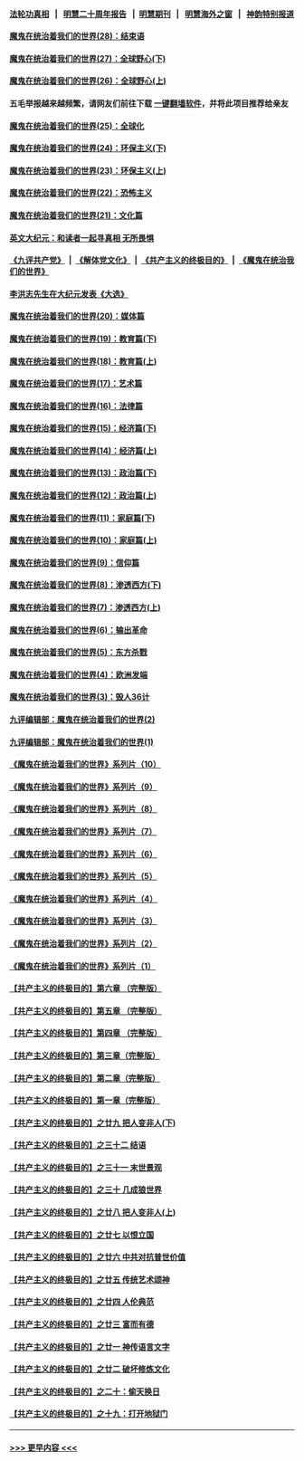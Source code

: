 #### [法轮功真相](https://github.com/gfw-breaker/truth/blob/master/README.md?t=0) &nbsp;&nbsp;|&nbsp;&nbsp; [明慧二十周年报告](https://github.com/gfw-breaker/mh-reports/blob/master/README.md?t=0) &nbsp;&nbsp;|&nbsp;&nbsp;[明慧期刊](https://github.com/gfw-breaker/mh-qikan) &nbsp;&nbsp;|&nbsp;&nbsp; [明慧海外之窗](https://github.com/gfw-breaker/mh-news/blob/master/README.md?t=0) &nbsp;&nbsp;|&nbsp;&nbsp; [神韵特别报道](https://github.com/gfw-breaker/mh-news/blob/master/shenyun.md?t=0)
#### [魔鬼在统治着我们的世界(28)：结束语](../pages/nsc422/n10936246.md?t=07060001) 
#### [魔鬼在统治着我们的世界(27)：全球野心(下)](../pages/nsc422/n10928319.md?t=07060001) 
#### [魔鬼在统治着我们的世界(26)：全球野心(上)](../pages/nsc422/n10900318.md?t=07060001) 
#### 五毛举报越来越频繁，请网友们前往下载 [一键翻墙软件](https://github.com/gfw-breaker/ssr-accounts)，并将此项目推荐给亲友
#### [魔鬼在统治着我们的世界(25)：全球化](../pages/nsc422/n10788205.md?t=07060001) 
#### [魔鬼在统治着我们的世界(24)：环保主义(下)](../pages/nsc422/n10695307.md?t=07060001) 
#### [魔鬼在统治着我们的世界(23)：环保主义(上)](../pages/nsc422/n10688613.md?t=07060001) 
#### [魔鬼在统治着我们的世界(22)：恐怖主义](../pages/nsc422/n10614727.md?t=07060001) 
#### [魔鬼在统治着我们的世界(21)：文化篇](../pages/nsc422/n10597706.md?t=07060001) 
#### [英文大纪元：和读者一起寻真相 无所畏惧](../pages/nsc422/n12542027.md?t=07060001) 
#### [《九评共产党》](https://github.com/begood0513/9ping.md/blob/master/README.md) &nbsp;|&nbsp; [《解体党文化》](../../../../jtdwh.md/blob/master/README.md)  &nbsp;|&nbsp; [《共产主义的终极目的》](../../../../gczydzjmd.md/blob/master/README.md) &nbsp;|&nbsp; [《魔鬼在统治我们的世界》](../../../../mgztzwmdsj.md/blob/master/README.md) 
#### [李洪志先生在大纪元发表《大选》](../pages/nsc422/n12534746.md?t=07060001) 
#### [魔鬼在统治着我们的世界(20)：媒体篇](../pages/nsc422/n10586579.md?t=07060001) 
#### [魔鬼在统治着我们的世界(19)：教育篇(下)](../pages/nsc422/n10564808.md?t=07060001) 
#### [魔鬼在统治着我们的世界(18)：教育篇(上)](../pages/nsc422/n10526970.md?t=07060001) 
#### [魔鬼在统治着我们的世界(17)：艺术篇](../pages/nsc422/n10499093.md?t=07060001) 
#### [魔鬼在统治着我们的世界(16)：法律篇](../pages/nsc422/n10485969.md?t=07060001) 
#### [魔鬼在统治着我们的世界(15)：经济篇(下)](../pages/nsc422/n10469975.md?t=07060001) 
#### [魔鬼在统治着我们的世界(14)：经济篇(上)](../pages/nsc422/n10457370.md?t=07060001) 
#### [魔鬼在统治着我们的世界(13)：政治篇(下)](../pages/nsc422/n10448270.md?t=07060001) 
#### [魔鬼在统治着我们的世界(12)：政治篇(上)](../pages/nsc422/n10444576.md?t=07060001) 
#### [魔鬼在统治着我们的世界(11)：家庭篇(下)](../pages/nsc422/n10440961.md?t=07060001) 
#### [魔鬼在统治着我们的世界(10)：家庭篇(上)](../pages/nsc422/n10435448.md?t=07060001) 
#### [魔鬼在统治着我们的世界(9)：信仰篇](../pages/nsc422/n10432159.md?t=07060001) 
#### [魔鬼在统治着我们的世界(8)：渗透西方(下)](../pages/nsc422/n10429603.md?t=07060001) 
#### [魔鬼在统治着我们的世界(7)：渗透西方(上)](../pages/nsc422/n10426013.md?t=07060001) 
#### [魔鬼在统治着我们的世界(6)：输出革命](../pages/nsc422/n10421536.md?t=07060001) 
#### [魔鬼在统治着我们的世界(5)：东方杀戮](../pages/nsc422/n10417707.md?t=07060001) 
#### [魔鬼在统治着我们的世界(4)：欧洲发端](../pages/nsc422/n10414890.md?t=07060001) 
#### [魔鬼在统治着我们的世界(3)：毁人36计](../pages/nsc422/n10411583.md?t=07060001) 
#### [九评编辑部：魔鬼在统治着我们的世界(2)](../pages/nsc422/n10410036.md?t=07060001) 
#### [九评编辑部：魔鬼在统治着我们的世界(1)](../pages/nsc422/n10406825.md?t=07060001) 
#### [《魔鬼在统治着我们的世界》系列片（10）](../pages/nsc422/n12292670.md?t=07060001) 
#### [《魔鬼在统治着我们的世界》系列片（9）](../pages/nsc422/n12290859.md?t=07060001) 
#### [《魔鬼在统治着我们的世界》系列片（8）](../pages/nsc422/n12287445.md?t=07060001) 
#### [《魔鬼在统治着我们的世界》系列片（7）](../pages/nsc422/n12283425.md?t=07060001) 
#### [《魔鬼在统治着我们的世界》系列片（6）](../pages/nsc422/n12282314.md?t=07060001) 
#### [《魔鬼在统治着我们的世界》系列片（5）](../pages/nsc422/n12281419.md?t=07060001) 
#### [《魔鬼在统治着我们的世界》系列片（4）](../pages/nsc422/n12274024.md?t=07060001) 
#### [《魔鬼在统治着我们的世界》系列片（3）](../pages/nsc422/n12271322.md?t=07060001) 
#### [《魔鬼在统治着我们的世界》系列片（2）](../pages/nsc422/n12269049.md?t=07060001) 
#### [《魔鬼在统治着我们的世界》系列片（1）](../pages/nsc422/n12267575.md?t=07060001) 
#### [【共产主义的终极目的】第六章 （完整版）](../pages/nsc422/n11428913.md?t=07060001) 
#### [【共产主义的终极目的】第五章 （完整版）](../pages/nsc422/n11428912.md?t=07060001) 
#### [【共产主义的终极目的】第四章 （完整版）](../pages/nsc422/n11428907.md?t=07060001) 
#### [【共产主义的终极目的】第三章（完整版）](../pages/nsc422/n11428848.md?t=07060001) 
#### [【共产主义的终极目的】第二章（完整版）](../pages/nsc422/n11428831.md?t=07060001) 
#### [【共产主义的终极目的】第一章（完整版）](../pages/nsc422/n11417651.md?t=07060001) 
#### [【共产主义的终极目的】之廿九 把人变非人(下)](../pages/nsc422/n11344140.md?t=07060001) 
#### [【共产主义的终极目的】之三十二 结语](../pages/nsc422/n11360535.md?t=07060001) 
#### [【共产主义的终极目的】之三十一 末世景观](../pages/nsc422/n11351129.md?t=07060001) 
#### [【共产主义的终极目的】之三十 几成狼世界](../pages/nsc422/n11348280.md?t=07060001) 
#### [【共产主义的终极目的】之廿八 把人变非人(上)](../pages/nsc422/n11340492.md?t=07060001) 
#### [【共产主义的终极目的】之廿七 以恨立国](../pages/nsc422/n11336944.md?t=07060001) 
#### [【共产主义的终极目的】之廿六 中共对抗普世价值](../pages/nsc422/n11324785.md?t=07060001) 
#### [【共产主义的终极目的】之廿五 传统艺术颂神](../pages/nsc422/n11296396.md?t=07060001) 
#### [【共产主义的终极目的】之廿四 人伦典范](../pages/nsc422/n11296397.md?t=07060001) 
#### [【共产主义的终极目的】之廿三 富而有德](../pages/nsc422/n11283598.md?t=07060001) 
#### [【共产主义的终极目的】之廿一 神传语言文字](../pages/nsc422/n11263265.md?t=07060001) 
#### [【共产主义的终极目的】之廿二 破坏修炼文化](../pages/nsc422/n11245728.md?t=07060001) 
#### [【共产主义的终极目的】之二十：偷天换日](../pages/nsc422/n11238846.md?t=07060001) 
#### [【共产主义的终极目的】之十九：打开地狱门](../pages/nsc422/n11206376.md?t=07060001) 

----
#### [ >>> 更早内容 <<< ](../indexes/nsc422-earlier.md)
